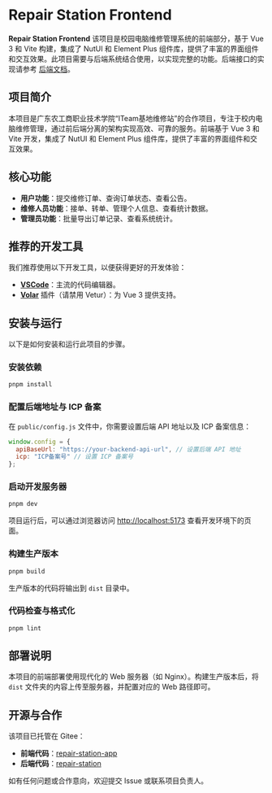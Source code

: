 # Repair Station Frontend

**Repair Station Frontend** 该项目是校园电脑维修管理系统的前端部分，基于 Vue 3 和 Vite 构建，集成了 NutUI 和 Element Plus 组件库，提供了丰富的界面组件和交互效果。此项目需要与后端系统结合使用，以实现完整的功能。后端接口的实现请参考 [后端文档](https://gitee.com/gastronome-0_0/repair-station)。

## 项目简介

本项目是广东农工商职业技术学院“ITeam基地维修站”的合作项目，专注于校内电脑维修管理，通过前后端分离的架构实现高效、可靠的服务。前端基于 Vue 3 和 Vite 开发，集成了 NutUI 和 Element Plus 组件库，提供了丰富的界面组件和交互效果。

## 核心功能

- **用户功能**：提交维修订单、查询订单状态、查看公告。
- **维修人员功能**：接单、转单、管理个人信息、查看统计数据。
- **管理员功能**：批量导出订单记录、查看系统统计。

## 推荐的开发工具

我们推荐使用以下开发工具，以便获得更好的开发体验：

- **[VSCode](https://code.visualstudio.com/)**：主流的代码编辑器。
- **[Volar](https://marketplace.visualstudio.com/items?itemName=Vue.volar)** 插件（请禁用 Vetur）：为 Vue 3 提供支持。

## 安装与运行

以下是如何安装和运行此项目的步骤。

### 安装依赖

```sh
pnpm install
```

### 配置后端地址与 ICP 备案

在 `public/config.js` 文件中，你需要设置后端 API 地址以及 ICP 备案信息：

```js
window.config = {
  apiBaseUrl: "https://your-backend-api-url", // 设置后端 API 地址
  icp: "ICP备案号" // 设置 ICP 备案号
};
```

### 启动开发服务器

```sh
pnpm dev
```

项目运行后，可以通过浏览器访问 [http://localhost:5173](http://localhost:5173) 查看开发环境下的页面。

### 构建生产版本

```sh
pnpm build
```

生产版本的代码将输出到 `dist` 目录中。

### 代码检查与格式化

```sh
pnpm lint
```

## 部署说明

本项目的前端部署使用现代化的 Web 服务器（如 Nginx）。构建生产版本后，将 `dist` 文件夹的内容上传至服务器，并配置对应的 Web 路径即可。

## 开源与合作

该项目已托管在 Gitee：

- **前端代码**：[repair-station-app](https://gitee.com/gastronome-0_0/repair-station-app)
- **后端代码**：[repair-station](https://gitee.com/gastronome-0_0/repair-station)

如有任何问题或合作意向，欢迎提交 Issue 或联系项目负责人。